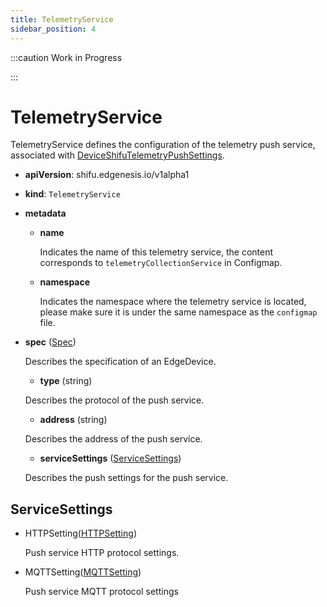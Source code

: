 ```yaml
---
title: TelemetryService
sidebar_position: 4
---
```


:::caution Work in Progress

:::

# TelemetryService
TelemetryService defines the configuration of the telemetry push service, associated with [DeviceShifuTelemetryPushSettings](deviceshifu-configmap.md#DeviceShifuTelemetryPushSettings).

- **apiVersion**: shifu.edgenesis.io/v1alpha1
- **kind**: `TelemetryService`
- **metadata**
  - **name** 

    Indicates the name of this telemetry service, the content corresponds to `telemetryCollectionService` in Configmap.

  - **namespace**

    Indicates the namespace where the telemetry service is located, please make sure it is under the same namespace as the `configmap` file.

- **spec** ([Spec](#edgedevicespec))

  Describes the specification of an EdgeDevice.

  - **type** (string)

  Describes the protocol of the push service.

  - **address** (string)

  Describes the address of the push service.

  - **serviceSettings** ([ServiceSettings](#servicesettings))

  Describes the push settings for the push service.

## ServiceSettings
- HTTPSetting([HTTPSetting](edgedevice.md#protocolsettings))

  Push service HTTP protocol settings.

- MQTTSetting([MQTTSetting](edgedevice.md#protocolsettings))

  Push service MQTT protocol settings
